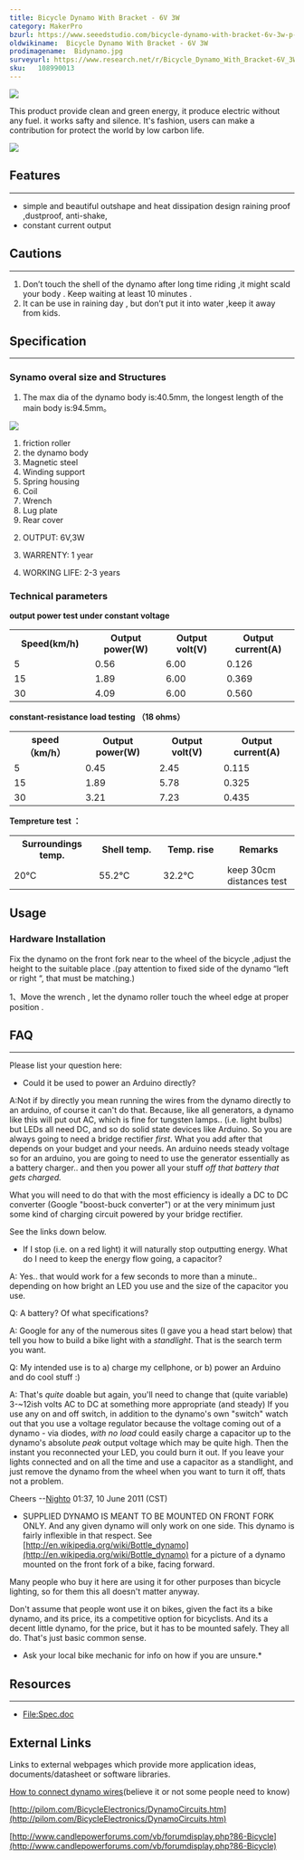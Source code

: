 ```yaml
---
title: Bicycle Dynamo With Bracket - 6V 3W
category: MakerPro
bzurl: https://www.seeedstudio.com/bicycle-dynamo-with-bracket-6v-3w-p-798.html?cPath=155
oldwikiname:  Bicycle Dynamo With Bracket - 6V 3W
prodimagename:  Bidynamo.jpg
surveyurl: https://www.research.net/r/Bicycle_Dynamo_With_Bracket-6V_3W
sku:   108990013
---
```

![](http://bz.seeedstudio.com/depot/images/product/Bidynamo.jpg)

This product provide clean and green energy, it produce electric without any fuel. it works safty and silence. It's fashion, users can make a contribution for protect the world by low carbon life.

[![](https://github.com/SeeedDocument/Seeed-WiKi/raw/master/docs/images/300px-Get_One_Now_Banner-ragular.png)](https://www.seeedstudio.com/bicycle-dynamo-with-bracket-6v-3w-p-798.html?cPath=155)

##   Features
---
*   simple and beautiful outshape and heat dissipation design raining proof ,dustproof, anti-shake,
*   constant current output

##   Cautions
---
1.  Don’t touch the shell of the dynamo after long time riding ,it might scald your body . Keep waiting at least 10 minutes .
2.  It can be use in raining day , but don’t put it into water ,keep it away from kids.


##   Specification
---
###   Synamo overal size and Structures

1. The max dia of the dynamo body is:40.5mm, the longest length of the main body is:94.5mm。

![](img/Bicycle-spec.JPG)


1.  friction roller
2.  the dynamo body
3.  Magnetic steel
4.  Winding support
5.  Spring housing
6.  Coil
7.  Wrench
8.  Lug plate
9.  Rear cover
</td></tr></table>

2. OUTPUT: 6V,3W

3. WARRENTY:    1 year

4. WORKING LIFE:  2-3 years

###   Technical  parameters

**output power test under constant voltage**

<table >
<tr>
<th>Speed(km/h)
</th>
<th>Output power(W)
</th>
<th>Output volt(V)
</th>
<th>Output current(A)
</th></tr>
<tr>
<td width="200px">5
</td>
<td width="200px">0.56
</td>
<td width="200px">6.00
</td>
<td width="200px">0.126
</td></tr>
<tr>
<td>15
</td>
<td>1.89
</td>
<td>6.00
</td>
<td>0.369
</td></tr>
<tr>
<td>30
</td>
<td>4.09
</td>
<td>6.00
</td>
<td>0.560
</td></tr></table>

**constant-resistance load testing （18 ohms）**

<table >
<tr>
<th>speed（km/h）
</th>
<th>Output power(W)
</th>
<th>Output volt(V)
</th>
<th>Output current(A)
</th></tr>
<tr>
<td width="200px">5
</td>
<td width="200px">0.45
</td>
<td width="200px">2.45
</td>
<td width="200px">0.115
</td></tr>
<tr>
<td>15
</td>
<td>1.89
</td>
<td>5.78
</td>
<td>0.325
</td></tr>
<tr>
<td>30
</td>
<td>3.21
</td>
<td>7.23
</td>
<td>0.435
</td></tr></table>

**Tempreture test ：**

<table >
<tr>
<th>Surroundings temp.
</th>
<th>Shell temp.
</th>
<th>Temp. rise
</th>
<th>Remarks
</th></tr>
<tr>
<td width="200px">20℃
</td>
<td width="200px">55.2℃
</td>
<td width="200px">32.2℃
</td>
<td width="200px">keep 30cm distances test
</td></tr></table>



##   Usage

###   Hardware Installation

Fix the dynamo on the front fork near to the wheel of the bicycle ,adjust the height to the suitable place .(pay attention to fixed side of the dynamo “left or right “, that must be matching.)

1、Move the wrench , let the dynamo roller touch the wheel edge at proper position .


##   FAQ
---
Please list your question here:

*   Could it be used to power an Arduino directly?

A:Not if by directly you mean running the wires from the dynamo directly to an arduino, of course it can't do that. Because, like all generators, a dynamo like this will put out AC, which is fine for tungsten lamps.. (i.e. light bulbs) but LEDs all need DC, and so do solid state devices like Arduino. So you are always going to need a bridge rectifier *first*. What you add after that depends on your budget and your needs. An arduino needs steady voltage so for an arduino, you are going to need to use the generator essentially as a battery charger.. and then you power all your stuff *off that battery that gets charged.*

What you will need to do that with the most efficiency is ideally a DC to DC converter (Google "boost-buck converter") or at the very minimum just some kind of charging circuit powered by your bridge rectifier.

See the links down below.

*   If I stop (i.e. on a red light) it will naturally stop outputting energy. What do I need to keep the energy flow going, a capacitor?

A: Yes.. that would work for a few seconds to more than a minute.. depending on how bright an LED you use and the size of the capacitor you use.

Q: A battery? Of what specifications?

A: Google for any of the numerous sites (I gave you a head start below) that tell you how to build a bike light with a *standlight*.
That is the search term you want.

Q: My intended use is to a) charge my cellphone, or b) power an Arduino and do cool stuff :)

A: That's *quite* doable but again, you'll need to change that (quite variable) 3-~12ish volts AC to DC at something more appropriate (and steady) If you use any on and off switch, in addition to the dynamo's own "switch" watch out that you use a voltage regulator because the voltage coming out of a dynamo - via diodes, *with no load* could easily charge a capacitor up to the dynamo's absolute *peak* output voltage which may be quite high. Then the instant you reconnected your LED, you could burn it out. If you leave your lights connected and on all the time and use a capacitor as a standlight, and just remove the dynamo from the wheel when you want to turn it off, thats not a problem.

Cheers --[Nighto](/w/index.php?title=User:Nighto&amp;action=edit&amp;redlink=1 "User:Nighto&amp;action=edit&amp;redlink=1") 01:37, 10 June 2011 (CST)

*   SUPPLIED DYNAMO IS MEANT TO BE MOUNTED ON FRONT FORK ONLY.  And any given dynamo will only work on one side. This dynamo is fairly inflexible in that respect. See [http://en.wikipedia.org/wiki/Bottle_dynamo](http://en.wikipedia.org/wiki/Bottle_dynamo) for a picture of a dynamo mounted on the front fork of a bike, facing forward.

Many people who buy it here are using it for other purposes than bicycle lighting, so for them this all doesn't matter anyway.

Don't assume that people wont use it on bikes, given the fact its a bike dynamo, and its price, its a competitive option for bicyclists. And its a decent little dynamo, for the price, but it has to be mounted safely. They all do. That's just basic common sense.

*   Ask your local bike mechanic for info on how if you are unsure.*

##   Resources
---
*   [File:Spec.doc](res/Spec.doc "File:Spec.doc")


##   External Links

Links to external webpages which provide more application ideas, documents/datasheet or software libraries.

[How to connect dynamo wires](http://www.yellowjersey.org/dami.html)(believe it or not some people need to know)

[http://pilom.com/BicycleElectronics/DynamoCircuits.htm](http://pilom.com/BicycleElectronics/DynamoCircuits.htm)

[http://www.candlepowerforums.com/vb/forumdisplay.php?86-Bicycle](http://www.candlepowerforums.com/vb/forumdisplay.php?86-Bicycle)
